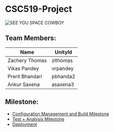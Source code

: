 # CSC519-Project

![SEE YOU SPACE COWBOY](https://img.youtube.com/vi/yg7V67ptg18/0.jpg)

## Team Members:
| Name | UnityId |
|-------------------|-------|
| Zachery Thomas | zithomas |
| Vikas Pandey | vrpandey |
| Prerit Bhandari | pbhanda2 |
| Ankur Saxena | asaxena3 |

## Milestone:
+ [Configuration Management and Build Milestone](https://github.ncsu.edu/asaxena3/CSC519-Project/tree/Milestone1)
+ [Test + Analysis Milestone](https://github.ncsu.edu/asaxena3/CSC519-Project/tree/Milestone2)
+ [Deployment](https://github.ncsu.edu/asaxena3/CSC519-Project/tree/Milestone3)
